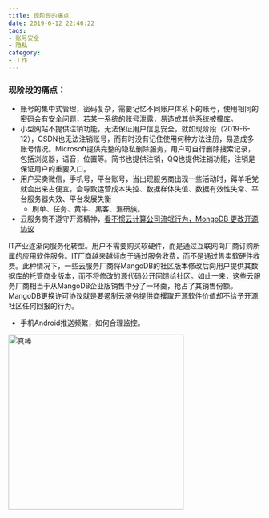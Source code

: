 ```yaml
---
title: 现阶段的痛点
date: 2019-6-12 22:46:22
tags:
- 账号安全
- 隐私
category:
- 工作
---
```


### 现阶段的痛点：

- 账号的集中式管理，密码复杂，需要记忆不同账户体系下的账号，使用相同的密码会有安全问题，若某一系统的账号泄露，易造成其他系统被撞库。
- 小型网站不提供注销功能，无法保证用户信息安全，就如现阶段（2019-6-12），CSDN也无法注销账号，而有时没有记住使用何种方法注册，易造成多账号情况。Microsoft提供完整的隐私删除服务，用户可自行删除搜索记录，包括浏览器，语音，位置等。简书也提供注销，QQ也提供注销功能，注销是保证用户的重要入口。
- 用户买卖微信，手机号，平台账号，当出现服务商出现一些活动时，薅羊毛党就会出来占便宜，会导致运营成本失控、数据样体失值、数据有效性失常、平台服务器失效、平台发展失衡 
    - 刷单、任务、黄牛、黑客、漏研族。
- 云服务商不遵守开源精神，[看不惯云计算公司流氓行为，MongoDB 更改开源协议
](https://www.oschina.net/news/100948/mongodb-switches-up-its-open-source-license)


IT产业逐渐向服务化转型。用户不需要购买软硬件，而是通过互联网向厂商订购所属的应用软件服务。IT厂商越来越倾向于通过服务收费，而不是通过售卖软硬件收费。此种情况下，一些云服务厂商将MangoDB的社区版本修改后向用户提供其数据库的托管商业版本，而不将修改的源代码公开回馈给社区。如此一来，这些云服务厂商相当于从MangoDB企业版销售中分了一杯羹，抢占了其销售份额。MangoDB更换许可协议就是要遏制云服务提供商攫取开源软件价值却不给予开源社区任何回报的行为。

- 手机Android推送频繁，如何合理监控。

<img style="width:350px;height:350px" src="https://miao.su/images/2019/06/11/_20190611110152a5cd7.jpg"  alt="真棒" align=center />
